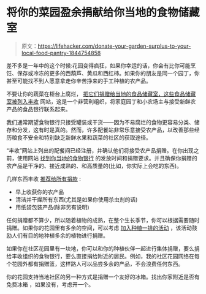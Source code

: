 # 将你的菜园盈余捐献给你当地的食物储藏室

> 原文：<https://lifehacker.com/donate-your-garden-surplus-to-your-local-food-pantry-1844754858>

差不多是一年中的这个时候:花园变得疯狂，如果你幸运的话，你会有比你可能烹饪、保存或冷冻的更多的西葫芦、黄瓜和西红柿。如果你的朋友是同一个园丁，你甚至可能找不到人愿意拿走你辛苦挣来的手工种植的农产品。



不要让你的蔬菜在柜台上腐烂， [把它们捐赠给当地的食品储藏室，这些食品储藏室被列入丰收](https://ampleharvest.org/donate-food/) 网站，这是一个非营利组织，将家庭园丁和小农场主与接受新鲜农产品的食品银行联系起来。

我们通常期望食物银行只接受罐装或干货——因为不易腐烂的食物更容易分类、储存和分发，这有时是真的。然而，许多配餐站非常乐意接受农产品，以改善那些经历粮食不安全和特别缺乏新鲜水果和蔬菜的社区的获取途径。

“丰收”网站上列出的配餐间已经注册，并确认他们将接受农产品捐赠。在你出现之前，使用网站 [找到你当地的食物银行](https://ampleharvest.org/donate-food/) 的发放时间和捐赠要求。并且确保你捐赠的农产品是干净的、接近成熟的、和高质量的(比如，你实际上会吃的东西)。

几样东西丰收 [推荐给所有捐款](https://ampleharvest.org/faq-backyard-gardener/) :

*   早上收获你的农产品
*   清洁并干燥所有东西(尤其是如果你使用杀虫剂的话)
*   用纸袋包装产品(除非另有说明)

任何捐赠都不算少，所以随着植物的成熟，在整个生长季节，你可以根据需要随时捐赠。如果你的花园里有多余的空间，可以考虑 [加入种植一排的活动](https://gardencomm.org/PAR) ，该活动鼓励人们有目的地种植多余的植物进行捐赠。

如果你在社区花园里有一块地，你可以和你的种植伙伴一起进行集体捐赠，要么捐给丰收组织的食物银行，要么直接捐给附近的居民。例如，我的社区花园网络在每个花园外都有捐赠篮，这样路人可以品尝多余的产品，不会浪费任何东西。

你的花园支持当地社区的另一种方式是捐赠一个友好的冰箱。找出你家附近是否有免费冰箱 ，如果没有，考虑开一个。